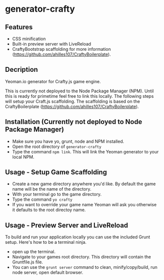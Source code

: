 generator-crafty
================

## Features

* CSS minification
* Built-in preview server with LiveReload
* CraftyBootstrap scaffolding for more information (https://github.com/ahilles107/CraftyBoilerplate).

## Decription

Yeoman.io generator for Crafty.js game engine.

This is currently not deployed to the Node Package Manager (NPM).  Until this is ready for primetime feel free to link this locally.  The following steps will setup your Craft.js scaffolding.  The scaffolding is based on the CraftyBoilerplate (https://github.com/ahilles107/CraftyBoilerplate).

## Installation (Currently not deployed to Node Package Manager)

- Make sure you have yo, grunt, node and NPM installed.
- Open the root directory of `generator-crafty`
- Type the command `npm link`.  This will link the Yeoman generator to your local NPM.

## Usage - Setup Game Scaffolding
- Create a new game directory anywhere you'd like.  By default the game name will be the name of the directory.
- With your terminal go to the game directory.
- Type the command `yo crafty`
- If you want to override your game name Yeoman will ask you otherwise it defaults to the root directoy name.

## Usage - Preview Server and LiveReload

To build and run your application locally you can use the included Grunt setup.  Here's how to be a terminal ninja.

- open up the terminal.
- Navigate to your games root directory.  This directory will contain the Gruntfile.js file.
- You can use the `grunt server` command to clean, minify/copy/build, run node server, open default browser.